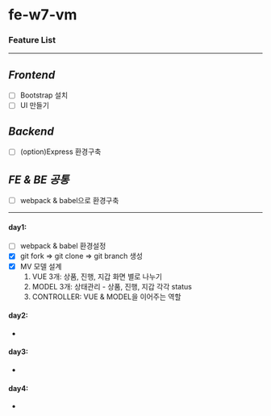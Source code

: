 # fe-w7-vm
### Feature List
-----
## ***Frontend***
- [ ] Bootstrap 설치
- [ ] UI 만들기

## ***Backend***
- [ ] (option)Express 환경구축

## ***FE & BE 공통***
- [ ] webpack & babel으로 환경구축

----

#### day1:
- [ ] webpack & babel 환경설정
- [x] git fork => git clone => git branch 생성
- [x] MV 모델 설계<br>
   1) VUE 3개: 상품, 진행, 지갑 화면 별로 나누기
   2) MODEL 3개: 상태관리 - 상품, 진행, 지갑 각각 status
   3) CONTROLLER: VUE & MODEL을 이어주는 역할

#### day2:
- 

#### day3:
- 

#### day4:
- 

####


